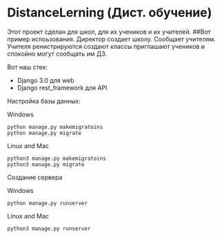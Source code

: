 # DistanceLerning (Дист. обучение)
Этот проект сделан для школ, для их учеников и их учителей.
##Вот пример испоьзования.
Директор создает школу. Сообщает учителям. Учителя ренистрируются создают классы приглашают учеников и спокойно могут сообщать им ДЗ.

Вот наш стек:
* Django 3.0 для web
* Django rest_framework для API


Настройка базы данных:

Windows
```
python manage.py makemigratoins
python manage.py migrate
```
Linux and Mac
```
python3 manage.py makemigratoins
python3 manage.py migrate
```

Создание сервера

Windows
```
python manage.py runserver
```
Linux and Mac
```
python3 manage.py runserver
```

